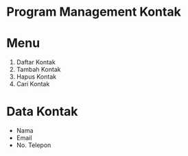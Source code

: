 # Program Management Kontak

# Menu
1. Daftar Kontak
2. Tambah Kontak
3. Hapus Kontak
4. Cari Kontak

# Data Kontak
- Nama
- Email
- No. Telepon